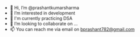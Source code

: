 - 👋 Hi, I’m @prashantkumarsharma
- 👀 I’m interested in development
- 🌱 I'm currently practicing DSA
- 💞️ I’m looking to collaborate on ...
- 📫 You can reach me via email on bprashant782@gmail.com

<!---
prashantkumarsharma/prashantkumarsharma is a ✨ special ✨ repository because its `README.md` (this file) appears on your GitHub profile.
You can click the Preview link to take a look at your changes.
--->
